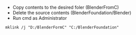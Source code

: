 - Copy contents to the desired foler (BlenderFromC)
- Delete the source contents (BlenderFoundation/Blender)
- Run cmd as Administrator
```
mklink /j "D:/BlenderFormC" "C:/BlenderFoundation"
```
